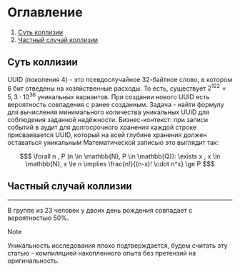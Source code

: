 # Оглавление
1. [Суть коллизии](#FirstBullit)
2. [Частный случай коллизии](#SecondBullit)

## Суть коллизии <a name="FirstBullit"></a>
UUID (поколения 4) - это псевдослучайное 32-байтное слово, в котором 6 бит отведены на хозяйственные расходы.
То есть, существует $2^{122} = 5,3 \cdot 10^{36}$ уникальных вариантов.
При создании нового UUID есть вероятность совпадения с ранее созданным. Задача - найти формулу для вычисления минимального количества уникальных UUID для соблюдения заданной надёжности.
Бизнес-контекст: при записи событий в аудит для долгосрочного хранения каждой строке присваивается UUID, который на всей глубине хранения должен оставаться уникальным
Математической записью это выглядит так:

```math
$
\forall n , P (n \in \mathbb{N}, P \in \mathbb{Q}):
\exists x , x \in \mathbb{N}, x \le n \implies    
\frac{n!}{(n-x)! \cdot n^x} \ge P
$
```

## Частный случай коллизии<a name="SecondBullit"></a>
---
В группе из 23 человек у двоих день рождения совпадает с вероятностью 50%.

> [!NOTE]
> Уникальность исследования плохо подтверждается, будем считать эту статью - компиляцией накопленного опыта без претензий на оригинальность.
